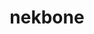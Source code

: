 ---
title: "nekbone"
layout: cache
categories: [package, develop]
meta: {"compilers": ["gcc@11.4.0", "intel-oneapi-compilers@2025.1.0"], "num_specs": 6, "num_specs_by_stack": {"e4s": 3, "e4s-oneapi": 3, "root": 6}, "oss": ["ubuntu22.04"], "platforms": ["linux"], "stacks": ["e4s", "e4s-oneapi", "root"], "targets": ["x86_64_v3"], "versions": ["17.0"]}
spec_details: [{"compiler": "intel-oneapi-compilers@2025.1.0", "hash": "ft4lb5pos2s5xb3hu35xyowof6kvlxbi", "os": "ubuntu22.04", "platform": "linux", "size": "-", "stacks": ["e4s-oneapi", "root"], "target": "x86_64_v3", "variants": ["build_system=generic", "+mpi"], "versions": ["17.0"]}, {"compiler": "intel-oneapi-compilers@2025.1.0", "hash": "ifafzl5cv4cawdlgs7lf5k3xrzkoca7c", "os": "ubuntu22.04", "platform": "linux", "size": "-", "stacks": ["e4s-oneapi", "root"], "target": "x86_64_v3", "variants": ["build_system=generic", "+mpi"], "versions": ["17.0"]}, {"compiler": "gcc@11.4.0", "hash": "p6jfxamomnne2kenqpcpnvwndgbux63m", "os": "ubuntu22.04", "platform": "linux", "size": "-", "stacks": ["e4s", "root"], "target": "x86_64_v3", "variants": ["build_system=generic", "+mpi"], "versions": ["17.0"]}, {"compiler": "gcc@11.4.0", "hash": "qxihyraoeq3ac5udm56l4cnwjdtydkbo", "os": "ubuntu22.04", "platform": "linux", "size": "-", "stacks": ["e4s", "root"], "target": "x86_64_v3", "variants": ["build_system=generic", "+mpi"], "versions": ["17.0"]}, {"compiler": "intel-oneapi-compilers@2025.1.0", "hash": "whpw5w2lg42zm5ct5xc2gygk53pcjx65", "os": "ubuntu22.04", "platform": "linux", "size": "-", "stacks": ["e4s-oneapi", "root"], "target": "x86_64_v3", "variants": ["build_system=generic", "+mpi"], "versions": ["17.0"]}, {"compiler": "gcc@11.4.0", "hash": "xcu6endojd5opvfcb6np23dvdh3ubm52", "os": "ubuntu22.04", "platform": "linux", "size": "-", "stacks": ["e4s", "root"], "target": "x86_64_v3", "variants": ["build_system=generic", "+mpi"], "versions": ["17.0"]}]
---